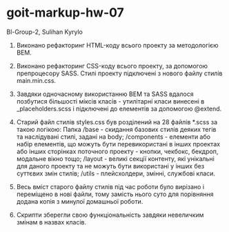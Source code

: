 # goit-markup-hw-07

Bl-Group-2, Sulihan Kyrylo

1. Виконано рефакторинг HTML-коду всього проекту за методологією BEM.

2. Виконано рефакторинг CSS-коду всього проекту, за допомогою препроцесору SASS. Стилі проекту
   підключені з нового файлу стилів main.min.css.

3. Завдяки одночасному використанню BEM та SASS вдалося позбутися більшості міксів класів -
   утилітарні класи винесені в \_placeholders.scss і підключені до елементів за допомогою @extend.

4. Старий файл стилів styles.css був розділений на 28 файлів \*.scss за такою логікою: Папка /base -
   скидання базових стилів деяких тегів та наслідувані стилі, задані на body; /components - елементи
   або набір елементів, що можуть бути перевикористані в інших проектах або інших сторінках
   поточного проекту - кнопки, чекбокс, бекдроп, модальне вікно тощо; /layout - великі секції
   контенту, які унікальні для даного проекту та не можуть бути використані у інших без суттєвих
   змін стилів; /utils - плейсхолдери, змінні, службові класи.

5. Весь вміст старого файлу стилів під час роботи було вирізано і переміщено в нові файли, тому
   замість нього суто для порівняння додана копія з минулої домашньої роботи.

6. Скрипти зберегли свою функціональність завдяки невеличким змінам в назвах класів.
